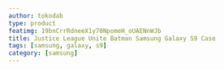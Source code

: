 ```yaml
---
author: tokodab
type: product
featimg: 19bnCrrRdneeX1y70NpomeH_oUAENnWJb
title: Justice League Unite Batman Samsung Galaxy S9 Case
tags: [samsung, galaxy, s9]
category: [samsung]
---
```

